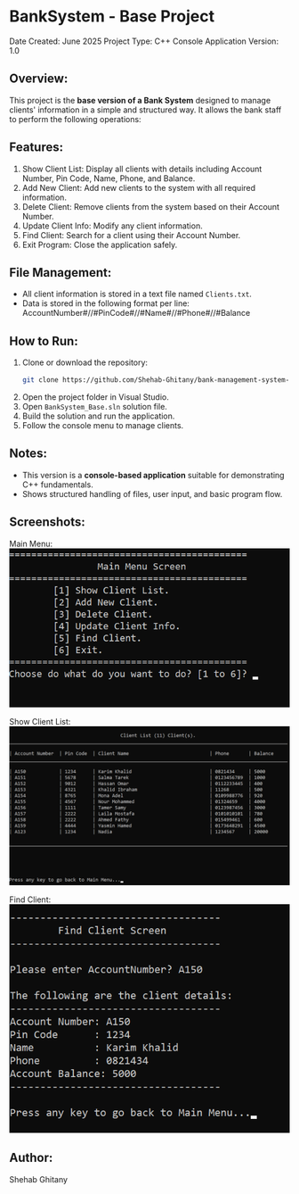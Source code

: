BankSystem - Base Project
==============================

Date Created: June 2025
Project Type: C++ Console Application
Version: 1.0

Overview:
---------
This project is the **base version of a Bank System** designed to manage clients' information in a simple and structured way.
It allows the bank staff to perform the following operations:

Features:
---------
1. Show Client List: Display all clients with details including Account Number, Pin Code, Name, Phone, and Balance.
2. Add New Client: Add new clients to the system with all required information.
3. Delete Client: Remove clients from the system based on their Account Number.
4. Update Client Info: Modify any client information.
5. Find Client: Search for a client using their Account Number.
6. Exit Program: Close the application safely.

File Management:
----------------
- All client information is stored in a text file named `Clients.txt`.
- Data is stored in the following format per line:
  AccountNumber#//#PinCode#//#Name#//#Phone#//#Balance

How to Run:
-----------
1. Clone or download the repository:
   ```bash
   git clone https://github.com/Shehab-Ghitany/bank-management-system-cpp.git
   ```
2. Open the project folder in Visual Studio.
3. Open `BankSystem_Base.sln` solution file.
4. Build the solution and run the application.
5. Follow the console menu to manage clients.

Notes:
------
- This version is a **console-based application** suitable for demonstrating C++ fundamentals.
- Shows structured handling of files, user input, and basic program flow.

Screenshots:
------------

Main Menu:
![Main Menu](Screenshots/main-menu.png)

Show Client List:
![Show Client List](Screenshots/show-clients.png)

Find Client:
![Find Client](Screenshots/find-client.png)


Author:
-------
Shehab Ghitany
